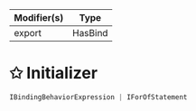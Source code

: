 | Modifier(s)                            | Type                     |
|----------------------------------------|--------------------------|
| export | HasBind |

# &#10025; Initializer

```ts
IBindingBehaviorExpression | IForOfStatement
```